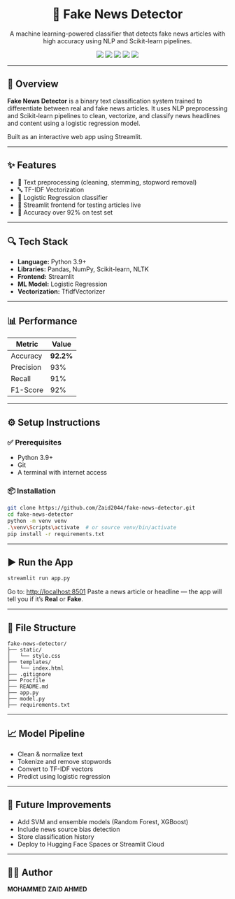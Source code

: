 <h1 align="center">📰 Fake News Detector</h1>
<p align="center">
  A machine learning-powered classifier that detects fake news articles with high accuracy using NLP and Scikit-learn pipelines.
</p>

<p align="center">
  <img src="https://img.shields.io/badge/Python-3776AB?style=flat&logo=python&logoColor=white"/>
  <img src="https://img.shields.io/badge/Scikit--Learn-F7931E?style=flat&logo=scikit-learn&logoColor=white"/>
  <img src="https://img.shields.io/badge/NLP-9C27B0?style=flat"/>
  <img src="https://img.shields.io/badge/Streamlit-FF4B4B?style=flat&logo=streamlit&logoColor=white"/>
  <img src="https://img.shields.io/badge/TfidfVectorizer-4CAF50?style=flat"/>
</p>

---

## 🧠 Overview

**Fake News Detector** is a binary text classification system trained to differentiate between real and fake news articles. It uses NLP preprocessing and Scikit-learn pipelines to clean, vectorize, and classify news headlines and content using a logistic regression model.

Built as an interactive web app using Streamlit.

---

## ✨ Features

* 🧹 Text preprocessing (cleaning, stemming, stopword removal)
* 🔤 TF-IDF Vectorization
* 🤖 Logistic Regression classifier
* 📄 Streamlit frontend for testing articles live
* 💯 Accuracy over 92% on test set

---

## 🔍 Tech Stack

* **Language:** Python 3.9+
* **Libraries:** Pandas, NumPy, Scikit-learn, NLTK
* **Frontend:** Streamlit
* **ML Model:** Logistic Regression
* **Vectorization:** TfidfVectorizer

---

## 📊 Performance

| Metric    | Value     |
| --------- | --------- |
| Accuracy  | **92.2%** |
| Precision | 93%       |
| Recall    | 91%       |
| F1-Score  | 92%       |

---

## ⚙️ Setup Instructions

### ✅ Prerequisites

* Python 3.9+
* Git
* A terminal with internet access

### 📦 Installation

```bash
git clone https://github.com/Zaid2044/fake-news-detector.git
cd fake-news-detector
python -m venv venv
.\venv\Scripts\activate  # or source venv/bin/activate
pip install -r requirements.txt
```

---

## ▶️ Run the App

```bash
streamlit run app.py
```

Go to: [http://localhost:8501](http://localhost:8501)
Paste a news article or headline — the app will tell you if it’s **Real** or **Fake**.

---

## 📁 File Structure

```
fake-news-detector/
├── static/
│   └── style.css
├── templates/
│   └── index.html
├── .gitignore
├── Procfile
├── README.md
├── app.py
├── model.py
├── requirements.txt
```

---

## 📈 Model Pipeline

* Clean & normalize text
* Tokenize and remove stopwords
* Convert to TF-IDF vectors
* Predict using logistic regression

---

## 🧩 Future Improvements

* Add SVM and ensemble models (Random Forest, XGBoost)
* Include news source bias detection
* Store classification history
* Deploy to Hugging Face Spaces or Streamlit Cloud

---

## 🧑‍💻 Author

**MOHAMMED ZAID AHMED**

